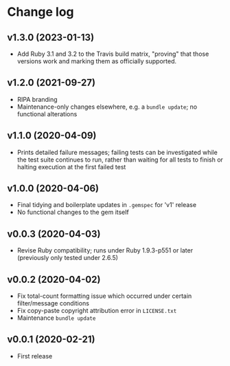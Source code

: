 # Change log


## v1.3.0 (2023-01-13)

- Add Ruby 3.1 and 3.2 to the Travis build matrix, "proving" that those versions work and marking them as officially supported.

## v1.2.0 (2021-09-27)

- RIPA branding
- Maintenance-only changes elsewhere, e.g. a `bundle update`; no functional alterations

## v1.1.0 (2020-04-09)

- Prints detailed failure messages; failing tests can be investigated while the test suite continues to run, rather than waiting for all tests to finish or halting execution at the first failed test

## v1.0.0 (2020-04-06)

- Final tidying and boilerplate updates in `.gemspec` for 'v1' release
- No functional changes to the gem itself

## v0.0.3 (2020-04-03)

- Revise Ruby compatibility; runs under Ruby 1.9.3-p551 or later (previously only tested under 2.6.5)

## v0.0.2 (2020-04-02)

- Fix total-count formatting issue which occurred under certain filter/message conditions
- Fix copy-paste copyright attribution error in `LICENSE.txt`
- Maintenance `bundle update`

## v0.0.1 (2020-02-21)

- First release
